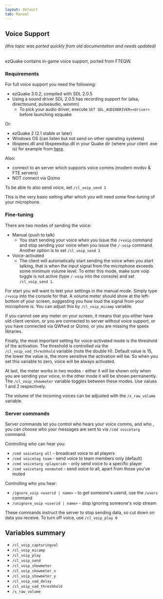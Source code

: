```yaml
---
layout: default
tab: Manual
---
```


## Voice Support

###### (this topic was ported quickly from old documentation and needs updated)

ezQuake contains in-game voice support, ported from FTEQW.

### Requirements

For full voice support you need the following:

- ezQuake 3.0.2, compiled with SDL 2.0.5
- Using a sound driver SDL 2.0.5 has recording support for (alsa, directsound, pulseaudio, winmm)
  - To pick your audio driver, execute `SET SDL_AUDIODRIVER=<driver>` before launching ezquake

Or:

- ezQuake 2 (2.1 stable or later)
- Windows OS (can listen but not send on other operating systems)
- libspeex.dll and libspeexdsp.dll in your Quake dir (where your client .exe is) for example from [here](http://downloads.xiph.org/releases/speex/speex-1.2beta3-win32.zip).

Also:

- connect to an server which supports voice comms (modern mvdsv & FTE servers)
- NOT connect via Qizmo

To be able to also send voice, set `/cl_voip_send 1`

This is the very basic setting after which you will need some fine-tuning of your microphone.

### Fine-tuning

There are two modes of sending the voice:

- Manual (push to talk)
  - You start sending your voice when you issue the `/+voip` command and stop sending 
    your voice when you issue the `/-voip` command. Another option is to set `/cl_voip_send 2`
- Voice-activated
  - The client will automatically start sending the voice when you start talking, 
    that is when the input signal from the microphone exceeds some minimum volume level. 
	To enter this mode, make sure voip toggle is not active (type `/-voip` into the console) 
	and set `/cl_voip_send 1`.

For start you will want to test your settings in the manual mode. Simply type `/+voip` into the 
console for that. A volume meter should show at the left-bottom of your screen, suggesting you how 
loud the signal from your microphone is. You can adjust this by `/cl_voip_micamp` variable.

If you cannot see any meter on your screen, it means that you either have old client version, 
or you are connected to server without voice support, or you have connected via QWfwd or Qizmo, 
or you are missing the speex libraries.

Finally, the most important setting for voice-activated mode is the threshold of the activation. 
The threshold is controlled via the `/cl_voip_vad_threshhold` variable (note the double H). 
Default value is 15, the lower the value is, the more sensitive the activation will be. So when 
you set this variable to zero, voice will be always activated.

At last, the meter works in two modes - either it will be shown only when you are sending your voice, 
in the other mode it will be shown permanently. The `/cl_voip_showmeter` variable toggles between 
these modes. Use values 1 and 2 respectively.

The volume of the incoming voices can be adjusted with the `/s_raw_volume` variable.

### Server commands

Server commands let you control who hears your voice comms, and who , you can choose who your messages are sent to via `/cmd voicetarg` command.

Controlling who can hear you:

- `/cmd voicetarg all` - broadcast voice to all players
- `/cmd voicetag team` - send voice to team members only (default)
- `/cmd voicetarg <playerid>` - only send voice to a specific player
- `/cmd voicetarg nonmuted` - send voice to all, apart from those you've muted

Controlling who you hear:

- `/ignore_voip <userid | name>` - to get someone's userid, use the `/users` command
- `/unignore_voip <userid | name>` - stop ignoring someone's voip stream

These commands instruct the server to stop sending data, so cut down on data you receive.  To turn off voice, use `/cl_voip_play 0`

## Variables summary

- `/cl_voip_capturingvol`
- `/cl_voip_micamp`
- `/cl_voip_play`
- `/cl_voip_send`
- `/cl_voip_showmeter`
- `/cl_voip_showmeter_x`
- `/cl_voip_showmeter_y`
- `/cl_voip_vad_delay`
- `/cl_voip_vad_threshhold`
- `/s_raw_volume`

